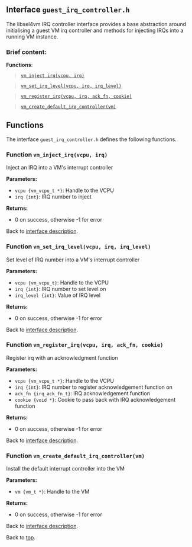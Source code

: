 <!--
     Copyright 2020, Data61, CSIRO (ABN 41 687 119 230)

     SPDX-License-Identifier: CC-BY-SA-4.0
-->

## Interface `guest_irq_controller.h`

The libsel4vm IRQ controller interface provides a base abstraction around initialising a guest VM irq controller
and methods for injecting IRQs into a running VM instance.

### Brief content:

**Functions**:

> [`vm_inject_irq(vcpu, irq)`](#function-vm_inject_irqvcpu-irq)

> [`vm_set_irq_level(vcpu, irq, irq_level)`](#function-vm_set_irq_levelvcpu-irq-irq_level)

> [`vm_register_irq(vcpu, irq, ack_fn, cookie)`](#function-vm_register_irqvcpu-irq-ack_fn-cookie)

> [`vm_create_default_irq_controller(vm)`](#function-vm_create_default_irq_controllervm)


## Functions

The interface `guest_irq_controller.h` defines the following functions.

### Function `vm_inject_irq(vcpu, irq)`

Inject an IRQ into a VM's interrupt controller

**Parameters:**

- `vcpu {vm_vcpu_t *}`: Handle to the VCPU
- `irq {int}`: IRQ number to inject

**Returns:**

- 0 on success, otherwise -1 for error

Back to [interface description](#interface-guest_irq_controllerh).

### Function `vm_set_irq_level(vcpu, irq, irq_level)`

Set level of IRQ number into a VM's interrupt controller

**Parameters:**

- `vcpu {vm_vcpu_t}`: Handle to the VCPU
- `irq {int}`: IRQ number to set level on
- `irq_level {int}`: Value of IRQ level

**Returns:**

- 0 on success, otherwise -1 for error

Back to [interface description](#interface-guest_irq_controllerh).

### Function `vm_register_irq(vcpu, irq, ack_fn, cookie)`

Register irq with an acknowledgment function

**Parameters:**

- `vcpu {vm_vcpu_t *}`: Handle to the VCPU
- `irq {int}`: IRQ number to register acknowledgement function on
- `ack_fn {irq_ack_fn_t}`: IRQ acknowledgement function
- `cookie {void *}`: Cookie to pass back with IRQ acknowledgement function

**Returns:**

- 0 on success, otherwise -1 for error

Back to [interface description](#interface-guest_irq_controllerh).

### Function `vm_create_default_irq_controller(vm)`

Install the default interrupt controller into the VM

**Parameters:**

- `vm {vm_t *}`: Handle to the VM

**Returns:**

- 0 on success, otherwise -1 for error

Back to [interface description](#interface-guest_irq_controllerh).


Back to [top](#).

